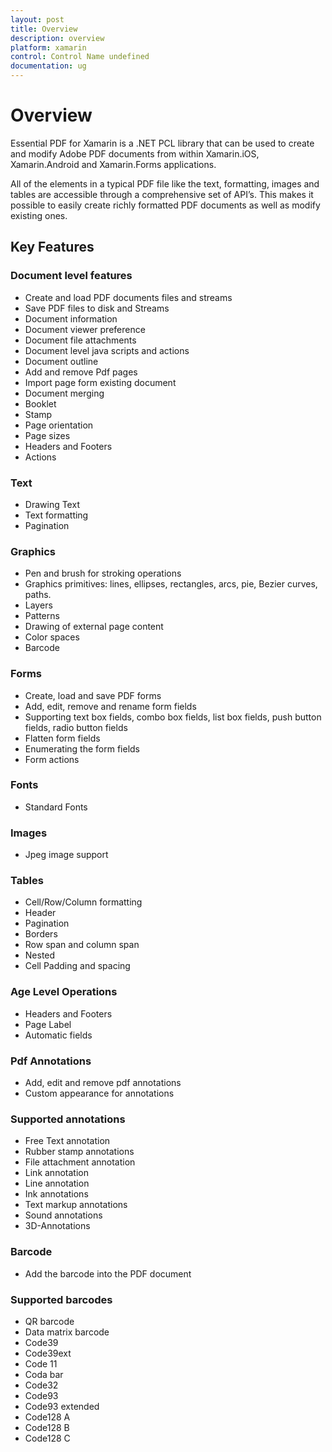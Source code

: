 ```yaml
---
layout: post
title: Overview
description: overview
platform: xamarin
control: Control Name undefined
documentation: ug
---
```


# Overview

Essential PDF for Xamarin is a .NET PCL library that can be used to create and modify Adobe PDF documents from within 
Xamarin.iOS, Xamarin.Android and Xamarin.Forms applications. 

All of the elements in a typical PDF file like the text, formatting, images and tables are accessible through a comprehensive 
set of API’s. This makes it possible to easily create richly formatted PDF documents as well as modify existing ones. 

## Key Features

### Document level features

* Create and load PDF documents files and streams
* Save PDF files to disk and Streams
* Document information
* Document viewer preference
* Document file attachments
* Document level java scripts and  actions
* Document outline
* Add and remove Pdf pages
* Import page form existing document
* Document merging 
* Booklet
* Stamp
* Page orientation
* Page sizes
* Headers and Footers
* Actions

### Text

* Drawing Text
* Text formatting
* Pagination

### Graphics

* Pen and brush for stroking operations
* Graphics primitives: lines, ellipses, rectangles, arcs, pie, Bezier curves, paths.
* Layers
* Patterns
* Drawing of external page content
* Color spaces
* Barcode

### Forms

* Create, load and save PDF forms
* Add, edit, remove and rename form fields
* Supporting text box fields, combo box fields, list box fields, push button fields, radio button fields
* Flatten form fields
* Enumerating the form fields
* Form actions

### Fonts

* Standard Fonts

### Images

* Jpeg image support

### Tables

* Cell/Row/Column formatting
* Header
* Pagination
* Borders
* Row span and column span
* Nested
* Cell Padding and spacing

### Age Level Operations

* Headers and Footers
* Page Label
* Automatic fields

### Pdf Annotations

* Add, edit and remove pdf annotations
* Custom appearance for annotations

### Supported annotations

* Free Text annotation
* Rubber stamp annotations
* File attachment annotation
* Link annotation
* Line annotation
* Ink annotations
* Text markup annotations
* Sound annotations
* 3D-Annotations

### Barcode

* Add the barcode into the PDF document

### Supported barcodes 

* QR barcode
* Data matrix barcode
* Code39
* Code39ext
* Code 11
* Coda bar
* Code32
* Code93
* Code93 extended
* Code128 A
* Code128 B
* Code128 C
